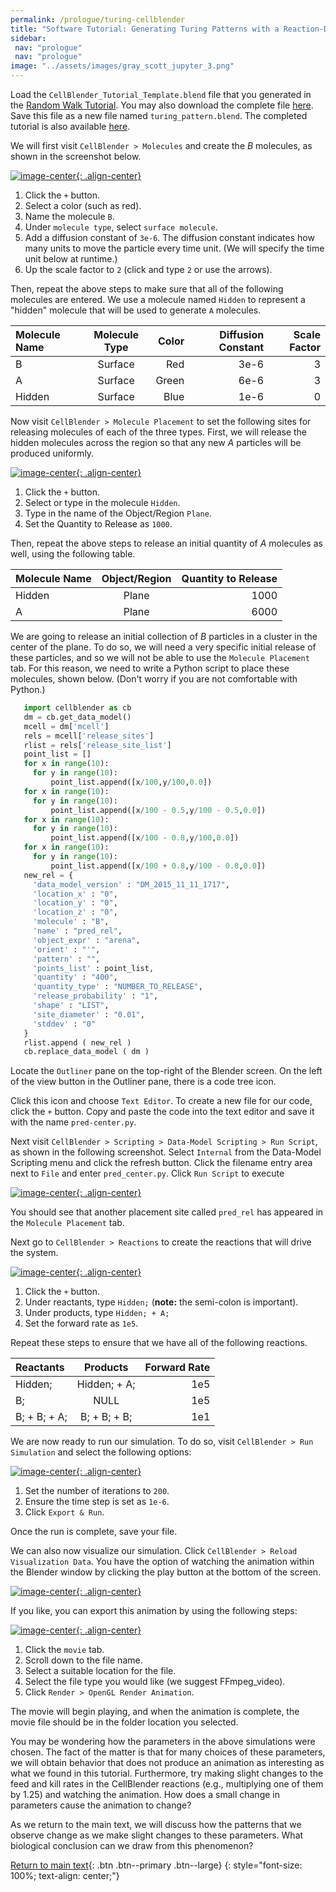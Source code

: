 ```yaml
---
permalink: /prologue/turing-cellblender
title: "Software Tutorial: Generating Turing Patterns with a Reaction-Diffusion Simulation in CellBlender"
sidebar:
 nav: "prologue"
 nav: "prologue"
image: "../assets/images/gray_scott_jupyter_3.png"
---
```


Load the `CellBlender_Tutorial_Template.blend` file that you generated in the [Random Walk Tutorial](tutorial-random-walk). You may also download the complete file <a href="../tutorials/CellBlender_Tutorial_Template.blend" download="CellBlender_Tutorial_Template.blend">here</a>. Save this file as a new file named `turing_pattern.blend`. The completed tutorial is also available <a href="../tutorials/turing_pattern.blend" download="turing_pattern.blend">here</a>.

We will first visit `CellBlender > Molecules` and create the *B* molecules, as shown in the screenshot below.

[![image-center](../assets/images/600px/motifs_norm1.png){: .align-center}]()

1. Click the `+` button.
2. Select a color (such as red).
3. Name the molecule `B`.
4. Under `molecule type`, select `surface molecule`.
5. Add a diffusion constant of `3e-6`. The diffusion constant indicates how many units to move the particle every time unit. (We will specify the time unit below at runtime.)
6. Up the scale factor to `2` (click and type `2` or use the arrows).

Then, repeat the above steps to make sure that all of the following molecules are entered. We use a molecule named `Hidden` to represent a "hidden" molecule that will be used to generate `A` molecules.

| Molecule Name | Molecule Type | Color | Diffusion Constant| Scale Factor|
|:--------|:-------:|--------:|--------:|--------:|
| B  | Surface | Red | 3e-6  | 3|
| A  | Surface  | Green | 6e-6  | 3 |
| Hidden  | Surface  | Blue | 1e-6  | 0 |

Now visit `CellBlender > Molecule Placement` to set the following sites for releasing molecules of each of the three types. First, we will release the hidden molecules across the region so that any new *A* particles will be produced uniformly.

[![image-center](../assets/images/600px/motifs_norm3.png){: .align-center}]()

1. Click the `+` button.
2. Select or type in the molecule `Hidden`.
3. Type in the name of the Object/Region `Plane`.
4. Set the Quantity to Release as `1000`.

Then, repeat the above steps to release an initial quantity of *A* molecules as well, using the following table.

| Molecule Name | Object/Region|Quantity to Release|
|:--------|:-------:|--------:|
| Hidden  | Plane | 1000 |
| A | Plane | 6000 |

We are going to release an initial collection of *B* particles in a cluster in the center of the plane. To do so, we will need a very specific initial release of these particles, and so we will not be able to use the `Molecule Placement` tab. For this reason, we need to write a Python script to place these molecules, shown below. (Don't worry if you are not comfortable with Python.)

~~~ python
   import cellblender as cb
   dm = cb.get_data_model()
   mcell = dm['mcell']
   rels = mcell['release_sites']
   rlist = rels['release_site_list']
   point_list = []
   for x in range(10):
     for y in range(10):
         point_list.append([x/100,y/100,0.0])
   for x in range(10):
     for y in range(10):
         point_list.append([x/100 - 0.5,y/100 - 0.5,0.0])
   for x in range(10):
     for y in range(10):
         point_list.append([x/100 - 0.8,y/100,0.0])
   for x in range(10):
     for y in range(10):
         point_list.append([x/100 + 0.8,y/100 - 0.8,0.0])
   new_rel = {
     'data_model_version' : "DM_2015_11_11_1717",
     'location_x' : "0",
     'location_y' : "0",
     'location_z' : "0",
     'molecule' : "B",
     'name' : "pred_rel",
     'object_expr' : "arena",
     'orient' : "'",
     'pattern' : "",
     'points_list' : point_list,
     'quantity' : "400",
     'quantity_type' : "NUMBER_TO_RELEASE",
     'release_probability' : "1",
     'shape' : "LIST",
     'site_diameter' : "0.01",
     'stddev' : "0"
   }
   rlist.append ( new_rel )
   cb.replace_data_model ( dm )
~~~

Locate the `Outliner` pane on the top-right of the Blender screen. On the left of the view button in the Outliner pane, there is a code tree icon.

Click this icon and choose `Text Editor`. To create a new file for our code, click the `+` button. Copy and paste the code into the text editor and save it with the name `pred-center.py`.

Next visit `CellBlender > Scripting > Data-Model Scripting > Run Script`, as shown in the following screenshot. Select `Internal` from the Data-Model Scripting menu and click the refresh button. Click the filename entry area next to `File` and enter `pred_center.py`. Click `Run Script` to execute

[![image-center](../assets/images/600px/outliner_script.png){: .align-center}]()

You should see that another placement site called `pred_rel` has appeared in the `Molecule Placement` tab.

Next go to `CellBlender > Reactions` to create the reactions that will drive the system.

[![image-center](../assets/images/600px/motifs_norm4.png){: .align-center}]()

1. Click the `+` button.
2. Under reactants, type `Hidden;` (**note:** the semi-colon is important).
3. Under products, type `Hidden; + A;`
4. Set the forward rate as `1e5`.

Repeat these steps to ensure that we have all of the following reactions.

| Reactants |Products|Forward Rate|
|:--------|:-------:|--------:|
| Hidden;  | Hidden; + A; | 1e5 |
| B;  | NULL | 1e5 |
| B; + B; + A;  | B; + B; + B; | 1e1 |

We are now ready to run our simulation. To do so, visit `CellBlender > Run Simulation` and select the following options:

[![image-center](../assets/images/600px/motifs_norm7.png){: .align-center}]()

1. Set the number of iterations to `200`.
2. Ensure the time step is set as `1e-6`.
3. Click `Export & Run`.

Once the run is complete, save your file.

We can also now visualize our simulation. Click `CellBlender > Reload Visualization Data`. You have the option of watching the animation within the Blender window by clicking the play button at the bottom of the screen.

[![image-center](../assets/images/600px/motifs_norm8.png){: .align-center}]()

If you like, you can export this animation by using the following steps:

[![image-center](../assets/images/600px/cellblender_render.png){: .align-center}]()

1. Click the `movie` tab.
2. Scroll down to the file name.
3. Select a suitable location for the file.
4. Select the file type you would like (we suggest FFmpeg_video).
5. Click `Render > OpenGL Render Animation`.

The movie will begin playing, and when the animation is complete, the movie file should be in the folder location you selected.

You may be wondering how the parameters in the above simulations were chosen. The fact of the matter is that for many choices of these parameters, we will obtain behavior that does not produce an animation as interesting as what we found in this tutorial. Furthermore, try making slight changes to the feed and kill rates in the CellBlender reactions (e.g., multiplying one of them by 1.25) and watching the animation. How does a small change in parameters cause the animation to change?

As we return to the main text, we will discuss how the patterns that we observe change as we make slight changes to these parameters. What biological conclusion can we draw from this phenomenon?

[Return to main text](animals#tuning-reaction-diffusion-parameters-produces-different-turing-patterns){: .btn .btn--primary .btn--large}
{: style="font-size: 100%; text-align: center;"}
